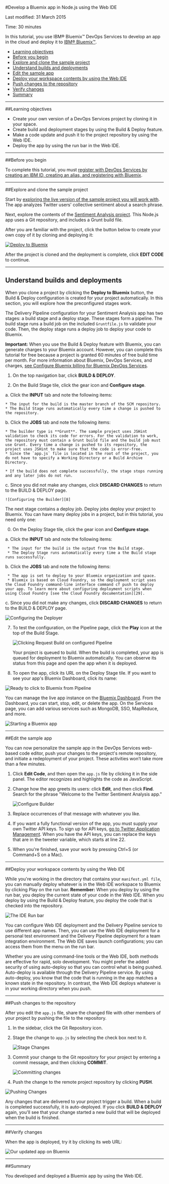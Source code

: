 #Develop a Bluemix app in Node.js using the Web IDE

Last modified: 31 March 2015

Time: 30 minutes

In this tutorial, you use IBM® Bluemix™ DevOps Services to develop an app in the cloud and deploy it to [IBM® Bluemix™][1].

* [Learning objectives](#objectives)
* [Before you begin](#prereq)
* [Explore and clone the sample project](#fork)
* [Understand builds and deployments](#deploy)
* [Edit the sample app](#edit)
* [Deploy your workspace contents by using the Web IDE](#deploy_from_web_ide)
* [Push changes to the repository](#push)
* [Verify changes](#automatic_deployment)
* [Summary](#summary)


---
<a name='objectives'></a>
##Learning objectives

* Create your own version of a DevOps Services project by cloning it in your space.
* Create build and deployment stages by using the Build & Deploy feature.
* Make a code update and push it to the project repository by using the Web IDE.
* Deploy the app by using the run bar in the Web IDE.

---

<a name='prereq'></a>
##Before you begin

To complete this tutorial, you must [register with DevOps Services by creating an IBM ID, creating an alias, and registering with Bluemix](https://hub.jazz.net/register).

---
<a name='fork'></a>
##Explore and clone the sample project

Start by [exploring the live version of the sample project you will work with][27]. The app analyzes Twitter users' collective sentiment about a search phrase. 

Next, explore the contents of the  [Sentiment Analysis project][2]. This Node.js app uses a Git repository, and includes a Grunt build file.

After you are familiar with the project, click the button below to create your own copy of it by cloning and deploying it:

<a target="_blank" href="https://bluemix.net/deploy?repository=https://hub.jazz.net/git/ibmdevopsservices/Sentiment.Analysis.App"><img src="images/bigButton.png" alt="Deploy to Bluemix"></a>

After the project is cloned and the deployment is complete, click **EDIT CODE** to continue.

---

<a name='deploy'></a>
## Understand builds and deployments

When you clone a project by clicking the **Deploy to Bluemix** button, the Build & Deploy configuration is created for your project automatically. In this section, you will explore how the preconfigured stages work.

The Delivery Pipeline configuration for your Sentiment Analysis app has two stages: a build stage and a deploy stage. These stages form a pipeline. The build stage runs a build job on the included `Gruntfile.js` to validate your code. Then, the deploy stage runs a deploy job to deploy your code to Bluemix.

**Important:** When you use the Build & Deploy feature with Bluemix, you can generate charges to your Bluemix account. However, you can complete this tutorial for free because a project is granted 60 minutes of free build time per month. For more information about Bluemix, DevOps Services, and charges, [see Configure Bluemix billing for Bluemix DevOps Services](/docs/reference/billing/).


1. On the top navigation bar, click **BUILD & DEPLOY**. 

2. On the Build Stage tile, click the gear icon and **Configure stage**.  
  
  a. Click the **INPUT** tab and note the following items:
  
    * The input for the build is the master branch of the SCM repository. 
    * The Build Stage runs automatically every time a change is pushed to the repository. 
  
  b. Click the **JOBS** tab and note the following items:
  
    * The builder type is **Grunt**. The sample project uses JSHint validation to check its code for errors. For the validation to work, the repository must contain a Grunt build file and the build job must use Grunt. Every time a change is pushed to its repository, the project uses JSHint to make sure that the code is error-free.
    * Since the `app.js` file is located in the root of the project, you do not have to specify a Working Directory or a Build Archive Directory.
    
    * If the build does not complete successfully, the stage stops running and any later jobs do not run.
  
  c. Since you did not make any changes, click **DISCARD CHANGES** to return to the BUILD & DEPLOY page.

	![Configuring the Builder][8]

The next stage contains a deploy job. Deploy jobs deploy your project to Bluemix. You can have many deploy jobs in a project, but in this tutorial, you need only one:

0. On the Deploy Stage tile, click the gear icon and **Configure stage**.

  a. Click the **INPUT** tab and note the following items: 
  
     * The input for the build is the output from the Build stage. 
     * The Deploy Stage runs automatically every time a the Build stage runs successfully. 
 
  b. Click the **JOBS** tab and note the following items:
  
     * The app is set to deploy to your Bluemix organization and space.
     * Bluemix is based on Cloud Foundry, so the deployment script uses the Cloud Foundry command-line interface command cf push to deploy your app. To learn more about configuring deployment scripts when using Cloud Foundry [see the Cloud Foundry documentation][29].

  c. Since you did not make any changes, click **DISCARD CHANGES** to return to the BUILD & DEPLOY page.

![Configuring the Deployer][9]

7. To test the configuration, on the Pipeline page, click the **Play** icon at the top of the Build Stage.

	![Clicking Request Build on configured Pipeline][23]

	Your project is queued to build. When the build is completed, your app is queued for deployment to Bluemix automatically. You can observe its status from this page and open the app when it is deployed.

8. To open the app, click its URL on the Deploy Stage tile. If you want to see your app's Bluemix Dashboard, click its name:

![Ready to click to Bluemix from Pipeline][10]

You can manage the live app instance on the [Bluemix Dashboard][11]. From the Dashboard, you can start, stop, edit, or delete the app. On the Services page, you can add various services such as MongoDB, SSO, MapReduce, and more.
 

![Starting a Bluemix app][12]

---
<a name='edit'></a>
##Edit the sample app

You can now personalize the sample app in the DevOps Services web-based code editor, push your changes to the project's remote repository, and initiate a redeployment of your project. These activities won’t take more than a few minutes.

1. Click **Edit Code**, and then open the `app.js` file by clicking it in the side panel. The editor recognizes and highlights the code as JavaScript.

2. Change how the app greets its users: click **Edit**, and then click **Find**. Search for the phrase "Welcome to the Twitter Sentiment Analysis app."

	![Configure Builder][13]

3. Replace occurrences of that message with whatever you like.

4. If you want a fully functional version of the app, you must supply your own Twitter API keys. To sign up for API keys, [go to Twitter Application Management][27]. When you have the API keys, you can replace the keys that are in the tweeter variable, which starts at line 22. 

5. When you're finished, save your work by pressing Ctrl+S (or Command+S on a Mac).

---

<a name='deploy_from_web_ide'></a>
##Deploy your workspace contents by using the Web IDE

While you're working in the directory that contains your `manifest.yml file`, you can manually deploy whatever is in the Web IDE workspace to Bluemix by clicking Play on the run bar. **Remember:** When you deploy by using the run bar, you deploy the current state of your code in the Web IDE. When you deploy by using the Build &amp; Deploy feature, you deploy the code that is checked into the repository.

![The IDE Run bar][28]

You can configure Web IDE deployment and the Delivery Pipeline service to use different app names. Then, you can use the Web IDE deployment for a personal test environment and the Delivery Pipeline deployment for a team integration environment. The Web IDE saves launch configurations; you can access them from the menu on the run bar. 

Whether you are using command-line tools or the Web IDE, both methods are effective for rapid, solo development. You might prefer the added security of using auto-deploy so that you can control what is being pushed. Auto-deploy is available through the Delivery Pipeline service. By using auto-deploy, you know that the code that is running in the app matches a known state in the repository. In contrast, the Web IDE deploys whatever is in your working directory when you push.


---
<a name='push'></a>
##Push changes to the repository

After you edit the `app.js` file, share the changed file with other members of your project by pushing the file to the repository. 

1. In the sidebar, click the Git Repository icon. 
2. Stage the change to `app.js` by selecting the check box next to it.

	![Stage Changes][14]

3. Commit your change to the Git repository for your project by entering a commit message, and then clicking **COMMIT**.

	![Committing changes][15]

4. Push the change to the remote project repository by clicking **PUSH**.

![Pushing Changes][16]

Any changes that are delivered to your project trigger a build. When a build is completed successfully, it is auto-deployed. If you click **BUILD &amp; DEPLOY** again, you'll see that your change started a new build that will be deployed when the build is finished.


---
<a name='automatic_deployment'></a>
##Verify changes


When the app is deployed, try it by clicking its web URL:

![Our updated app on Bluemix][19]

---
<a name='summary'></a>
##Summary

You developed and deployed a Bluemix app by using the Web IDE. 

[1]: https://bluemix.net/ (Bluemix)
[2]: https://hub.jazz.net/project/ibmdevopsservices/Sentiment%20Analysis%20App/overview
[3]: /tutorials/jazzweb/images/forkbutton.png
[4]: /tutorials/jazzweb/images/forknew.png
[5]: /tutorials/jazzweb/images/simpledeployment.png
[6]: /tutorials/jazzweb/images/closedeploy.png
[7]: /tutorials/jazzweb/images/stockapp.png
[8]: /tutorials/jazzweb/images/builder1.png
[9]: /tutorials/jazzweb/images/deployscriptex.png
[10]: /tutorials/jazzweb/images/click2blue.png
[11]: https://bluemix.net
[12]: /tutorials/jazzweb/images/startappbluemix.png
[13]: /tutorials/jazzweb/images/autocompletesearch.png
[14]: /tutorials/jazzweb/images/staging.png
[15]: /tutorials/jazzweb/images/commit.png
[16]: /tutorials/jazzweb/images/pushing.png
[17]: /tutorials/jazzweb/images/manifest.png
[18]: /tutorials/jazzweb/images/manualdeploy.png
[19]: /tutorials/jazzweb/images/updatedapp.png
[20]: https://www.ibmdw.net/answers?community=jazzhub (forum)
[21]: mailto:hub%40jazz.net
[22]: /tutorials/jazzweb/images/deployto.png
[23]: /tutorials/jazzweb/images/request-build.png  
[24]: http://docs.cloudfoundry.org/devguide/installcf/whats-new-v6.html
[25]: /tutorials/jazzweb/images/config-to-delete.png
[26]: https://www.ng.bluemix.net/docs/#services/DeliveryPipeline/index.html#getstartwithCD
[27]: https://dev.twitter.com/apps
[28]: /tutorials/jazzweb/images/runbar_green.png
[29]: http://docs.cloudfoundry.org/devguide/installcf/whats-new-v6.html#push
